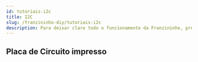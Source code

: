 ```yaml
---
id: tutoriais-i2c
title: I2C
slug: /franzininho-diy/tutoriais-i2c
description: Para deixar claro todo o funcionamento da Franzininho, precisamos conhecer um pouco dos componentes que compõem o projeto, assim poderemos fazer mudanças e aprimorar ainda mais este projeto.
---
```


## Placa de Circuito impresso
